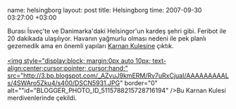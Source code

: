name: helsingborg
layout: post
title: Helsingborg
time: 2007-09-30 03:27:00 +03:00

Burası İsveç'te ve Danimarka'daki Helsingor'un kardeş şehri gibi. Feribot ile 20 dakikada ulaşılıyor. Havanın yağmurlu olması nedeni ile pek planlı gezemedik ama en önemli yapıları <a href="http://en.wikipedia.org/wiki/K%C3%A4rnan">Karnan Kulesine</a> çıktık.<br /><br /><a onblur="try {parent.deselectBloggerImageGracefully();} catch(e) {}" href="http://3.bp.blogspot.com/_AZvuJ9kmERM/Rv7uRxCjuaI/AAAAAAAAALs/4SWAro5Zku4/s1600-h/DSCN5931.JPG"><img style="display:block; margin:0px auto 10px; text-align:center;cursor:pointer; cursor:hand;" src="http://3.bp.blogspot.com/_AZvuJ9kmERM/Rv7uRxCjuaI/AAAAAAAAALs/4SWAro5Zku4/s400/DSCN5931.JPG" border="0" alt=""id="BLOGGER_PHOTO_ID_5115788215728716194" />Bu Karnan Kulesi merdivenlerinde çekildi.</a>
